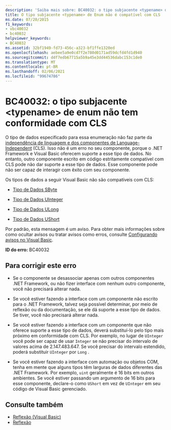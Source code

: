 ```yaml
---
description: 'Saiba mais sobre: BC40032: o tipo subjacente <typename> de enum não tem conformidade com CLS'
title: O tipo subjacente <typename> de Enum não é compatível com CLS
ms.date: 07/20/2015
f1_keywords:
- vbc40032
- bc40032
helpviewer_keywords:
- BC40032
ms.assetid: 32bf1949-fd73-456c-a323-bf1ffe1320ed
ms.openlocfilehash: aebee5a9e0cd7f2e780d0171ad59dcfd4fd1d940
ms.sourcegitcommit: ddf7edb67715a5b9a45e3dd44536dabc153c1de0
ms.translationtype: MT
ms.contentlocale: pt-BR
ms.lasthandoff: 02/06/2021
ms.locfileid: "99674786"
---
```

# <a name="bc40032-underlying-type-typename-of-enum-is-not-cls-compliant"></a>BC40032: o tipo subjacente \<typename> de enum não tem conformidade com CLS

O tipo de dados especificado para essa enumeração não faz parte da [independência de linguagem e dos componentes de Language-Independent](../../../standard/language-independence-and-language-independent-components.md) (CLS). Isso não é um erro no seu componente, porque o .NET Framework e Visual Basic oferecem suporte a esse tipo de dados. No entanto, outro componente escrito em código estritamente compatível com CLS pode não dar suporte a esse tipo de dados. Esse componente pode não ser capaz de interagir com êxito com seu componente.

 Os tipos de dados a seguir Visual Basic não são compatíveis com CLS:

- [Tipo de Dados SByte](../data-types/sbyte-data-type.md)

- [Tipo de Dados UInteger](../data-types/uinteger-data-type.md)

- [Tipo de Dados ULong](../data-types/ulong-data-type.md)

- [Tipo de Dados UShort](../data-types/ushort-data-type.md)

 Por padrão, esta mensagem é um aviso. Para obter mais informações sobre como ocultar avisos ou tratar avisos como erros, consulte [Configurando avisos no Visual Basic](/visualstudio/ide/configuring-warnings-in-visual-basic).

 **ID do erro:** BC40032

## <a name="to-correct-this-error"></a>Para corrigir este erro

- Se o componente se desassociar apenas com outros componentes .NET Framework, ou não fizer interface com nenhum outro componente, você não precisará alterar nada.

- Se você estiver fazendo a interface com um componente não escrito para o .NET Framework, talvez seja possível determinar, por meio de reflexão ou da documentação, se ele dá suporte a esse tipo de dados. Se tiver, você não precisará alterar nada.

- Se você estiver fazendo a interface com um componente que não oferece suporte a esse tipo de dados, deverá substituí-lo pelo tipo mais próximo em conformidade com CLS. Por exemplo, no lugar de `UInteger` você pode ser capaz de usar `Integer` se não precisar do intervalo de valores acima de 2.147.483.647. Se você precisar do intervalo estendido, poderá substituir `UInteger` por `Long` .

- Se você estiver fazendo a interface com automação ou objetos COM, tenha em mente que alguns tipos têm larguras de dados diferentes das .NET Framework. Por exemplo, `uint` geralmente é 16 bits em outros ambientes. Se você estiver passando um argumento de 16 bits para esse componente, declare-o como `UShort` em vez de `UInteger` em seu código de Visual Basic gerenciado.

## <a name="see-also"></a>Consulte também

- [Reflexão (Visual Basic)](../../programming-guide/concepts/reflection.md)
- [Reflexão](../../../framework/reflection-and-codedom/reflection.md)
